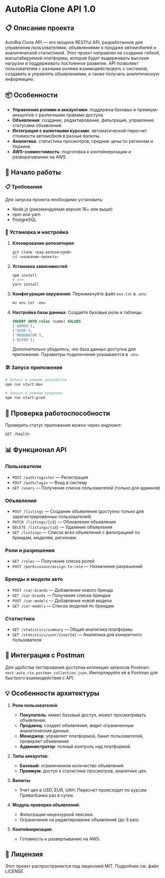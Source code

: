 # AutoRia Clone API 1.0

## 📋 Описание проекта

AutoRia Clone API — это мощное RESTful API, разработанное для управления пользователями, объявлениями о продаже автомобилей
и аналитической статистикой. Этот проект направлен на создание гибкой, масштабируемой платформы, которая будет выдерживать
 высокие нагрузки и поддерживать постоянное развитие. API позволяет пользователям с разными ролями взаимодействовать с системой,
создавать и управлять объявлениями, а также получать аналитическую информацию.

## 📦 Особенности

- **Управление ролями и аккаунтами**: поддержка базовых и премиум-аккаунтов с различными правами доступа.
- **Объявления**: создание, редактирование, фильтрация, управление статусами объявлений.
- **Интеграция с валютными курсами**: автоматический пересчет стоимости автомобиля в разные валюты.
- **Аналитика**: статистика просмотров, средние цены по регионам и Украине.
- **AWS-совместимость**: подготовка к контейнеризации и разворачиванию на AWS.

## 🚀 Начало работы

### 📋 Требования

Для запуска проекта необходимо установить:

- Node.js (рекомендуемая версия 16+ или выше)
- npm или yarn
- PostgreSQL

### 🔧 Установка и настройка

1. **Клонирование репозитория**:
   ```bash
   git clone <ваш-репозиторий>
   cd <название-проекта>
   ```

2. **Установка зависимостей**:

   ```bash
   npm install
   # или
   yarn install
   ```

3. **Конфигурация окружения**:
   Переименуйте файл `env.txt` в `.env`:

   ```bash
   mv env.txt .env
   ```

4. **Настройка базы данных**:
   Создайте базовые роли и таблицы:

   ```sql
   INSERT INTO roles (name) VALUES
   ('ADMIN'),
   ('USER'),
   ('MODERATOR'),
   ('BUYER');
   ```

   Дополнительно убедитесь, что база данных доступна для приложения. Параметры подключения указываются в `.env`.

### 🛠 Запуск приложения

```bash
# Запуск в режиме разработки
npm run start:dev

# Запуск в режиме продакшн
npm run start:prod
```

## 📡 Проверка работоспособности

Проверить статус приложения можно через эндпоинт:

```http
GET /health
```

## 📊 Функционал API

### Пользователи

- `POST /auth/register` — Регистрация
- `POST /auth/login` — Вход в систему
- `GET /users` — Получение списка пользователей (только для админов)

### Объявления

- `POST /listings` — Создание объявления (доступно только для зарегистрированных пользователей)
- `PATCH /listings/{id}` — Обновление объявления
- `DELETE /listings/{id}` — Удаление объявления
- `GET /listings` — Список всех объявлений с фильтрацией по брендам, моделям, регионам.

### Роли и разрешения

- `GET /roles` — Получение списка ролей
- `POST /permissions/assign-to-role` — Назначение разрешений

### Бренды и модели авто

- `POST /car-brands` — Добавление нового бренда
- `GET /car-brands` — Получение списка брендов
- `POST /car-models` — Добавление новой модели
- `GET /car-models` — Список моделей по брендам

### Статистика

- `GET /statistics/summary` — Общая аналитика платформы
- `GET /statistics/user/{userId}` — Аналитика для конкретного пользователя

## 💾 Интеграция с Postman

Для удобства тестирования доступна коллекция запросов Postman:
`nest-auto_rio.postman_collection.json`. Импортируйте её в Postman для быстрого взаимодействия с API.

## 💡 Особенности архитектуры

1. **Роли пользователей**:

   - **Покупатель**: имеет базовый доступ, может просматривать объявления.
   - **Продавец**: создает объявления, видит ограниченные аналитические данные.
   - **Менеджер**: управляет платформой, банит пользователей, проверяет объявления.
   - **Администратор**: полный контроль над платформой.

2. **Типы аккаунтов**:

   - **Базовый**: ограниченное количество объявлений.
   - **Премиум**: доступ к статистике просмотров, аналитике цен.

3. **Валюты**:

   - Учет цен в USD, EUR, UAH. Пересчет происходит по курсам ПриватБанка раз в сутки.

4. **Модуль проверки объявлений**:

   - Фильтрация нецензурной лексики.
   - Ограничение на редактирование объявлений (до 3 раз).

5. **Контейнеризация**:
   - Готовность к развертыванию на AWS.

## 📄 Лицензия

Этот проект распространяется под лицензией MIT. Подробнее см. файл LICENSE.
